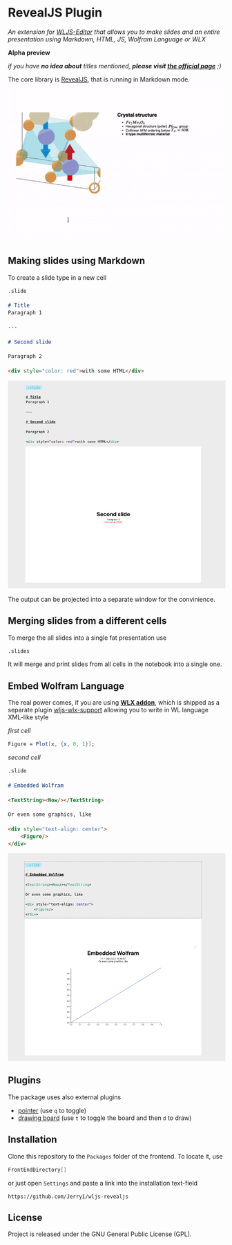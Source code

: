 # RevealJS Plugin
*An extension for [WLJS-Editor](https://github.com/JerryI/wljs-editor) that allows you to make slides and an entire presentation using Markdown, HTML, JS, Wolfram Language or WLX*

__Alpha preview__

*if you have __no idea about__ titles mentioned, __please visit [the official page](https://github.com/JerryI/wolfram-js-frontend)__ ;)*

The core library is [RevealJS](https://revealjs.com), that is running in Markdown mode.

![](imgs/ezgif.com-optimize-15.gif)

## Making slides using Markdown

To create a slide type in a new cell

```markdown
.slide

# Title
Paragraph 1

---

# Second slide

Paragraph 2

<div style="color: red">with some HTML</div>
```

![](imgs/Screenshot%202023-09-01%20at%2018.40.15.png)

The output can be projected into a separate window for the convinience. 

## Merging slides from a different cells
To merge the all slides into a single fat presentation use

```markdown
.slides

```
It will merge and print slides from all cells in the notebook into a single one.

## Embed Wolfram Language
The real power comes, if you are using __[WLX addon](https://jerryi.github.io/wljs-docs/wlx)__, which is shipped as a separate plugin [wljs-wlx-support](https://github.com/JerryI/wljs-wlx-support) allowing you to write in WL language XML-like style

*first cell*
```mathematica
Figure = Plot[x, {x, 0, 1}];
```

*second cell*
```markdown
.slide

# Embedded Wolfram

<TextString><Now/></TextString>

Or even some graphics, like

<div style="text-align: center">
    <Figure/>
</div>
```

![](imgs/Screenshot%202023-09-01%20at%2018.41.08.png)

## Plugins
The package uses also external plugins 
- [pointer](https://github.com/burnpiro/reveal-pointer) (use `q` to toggle)
- [drawing board](https://github.com/burnpiro/reveal-drawer) (use `t` to toggle the board and then `d` to draw)

## Installation
Clone this repository to the `Packages` folder of the frontend. To locate it, use
```mathematica
FrontEndDirectory[]
``` 

or just open `Settings` and paste a link into the installation text-field

```
https://github.com/JerryI/wljs-revealjs
```

## License
Project is released under the GNU General Public License (GPL).
